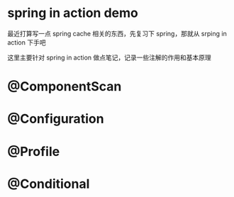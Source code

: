 # spring in action demo

最近打算写一点 spring cache 相关的东西，先复习下 spring，那就从 srping in action 下手吧

这里主要针对 spring in action 做点笔记，记录一些注解的作用和基本原理

# @ComponentScan

# @Configuration

# @Profile

# @Conditional


